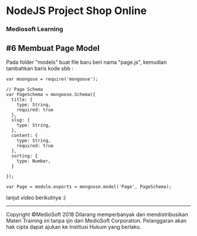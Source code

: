 # NodeJS Project Shop Online

### Mediosoft Learning

## #6 Membuat Page Model

Pada folder "models" buat file baru beri nama "page.js", kemudian tambahkan baris kode sbb :

    var moongose = require('mongoose');

    // Page Schema
    var PageSchema = mongoose.Schema({
      title: {
        type: String,
        required: true
      },
      slug: {
        type: String,
      },
      content: {
        type: String,
        required: true
      },
      sorting: {
        type: Number,
      }

    });

    var Page = module.exports = mongoose.model('Page', PageSchema);


lanjut video berikutnya :)







































---
Copyright &copy;MedioSoft 2018 
Dilarang memperbanyak dan mendistribusikan Materi Training ini tanpa ijin dari MedioSoft Corporation. Pelanggaran akan hak cipta dapat ajukan ke Institusi Hukum yang berlaku.